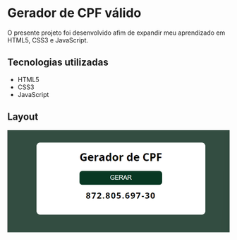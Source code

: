 # Gerador de CPF válido
O presente projeto foi desenvolvido afim de expandir meu aprendizado em HTML5, CSS3 e JavaScript.

## Tecnologias utilizadas
- HTML5
- CSS3
- JavaScript

## Layout
![layout](./assets/layout.png)